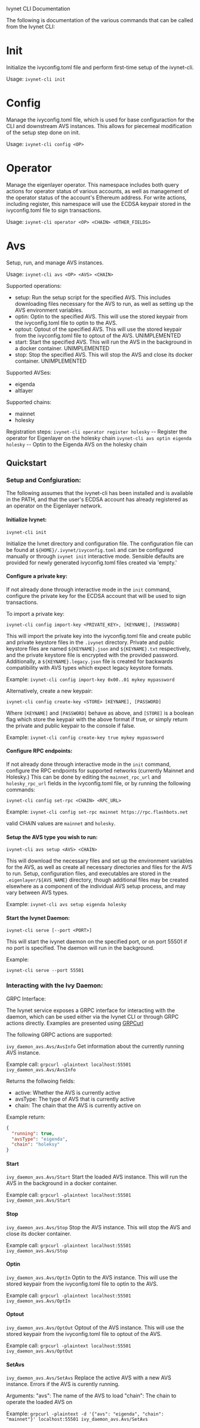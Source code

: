 Ivynet CLI Documentation

The following is documentation of the various commands that can be called from the Ivynet CLI:

# Init

Initialize the ivyconfig.toml file and perform first-time setup of the ivynet-cli.

Usage:
`ivynet-cli init`

# Config

Manage the ivyconfig.toml file, which is used for base configuraction for the CLI and downstream AVS instances. This allows for piecemeal modification of the setup step done on init.

Usage:
`ivynet-cli config <OP>`

# Operator

Manage the eigenlayer operator. This namespace includes both query actions for operator status of various accounts, as well as management of the operator status of the account's Ethereum address. For write actions, including register, this namespace will use the ECDSA keypair stored in the ivyconfig.toml file to sign transactions.

Usage: 
`ivynet-cli operator <OP> <CHAIN> <OTHER_FIELDS>`

# Avs

Setup, run, and manage AVS instances. 

Usage: 
`ivynet-cli avs <OP> <AVS> <CHAIN>`

Supported operations:
- setup: Run the setup script for the specified AVS. This includes downloading files necessary for the AVS to run, as well as setting up the AVS environment variables.
- optin: Optin to the specified AVS. This will use the stored keypair from the ivyconfig.toml file to optin to the AVS.
- optout: Optout of the specified AVS. This will use the stored keypair from the ivyconfig.toml file to optout of the AVS. UNIMPLEMENTED
- start: Start the specified AVS. This will run the AVS in the background in a docker container. UNIMPLEMENTED
- stop: Stop the specified AVS. This will stop the AVS and close its docker container. UNIMPLEMENTED

Supported AVSes:
- eigenda
- altlayer

Supported chains:
- mainnet
- holesky

Registration steps:
`ivynet-cli operator register holesky` -- Register the operator for Eigenlayer on the holesky chain
`ivynet-cli avs optin eigenda holesky` -- Optin to the Eigenda AVS on the holesky chain

## Quickstart

### Setup and Confgiuration:

The following assumes that the ivynet-cli has been installed and is available in the PATH, and that the user's ECDSA account has already registered as an operator on the Eigenlayer network.

#### Initialize Ivynet:

`ivynet-cli init`

Initialize the Ivnet directory and configuration file. The configuration file can be found at `${HOME}/.ivynet/ivyconfig.toml` and can be configured manually or through `ivynet init` interactive mode. Sensible defaults are provided for newly generated ivyconfig.toml files created via 'empty.'

#### Configure a private key:

If not already done through interactive mode in the `init` command, configure the private key for the ECDSA account that will be used to sign transactions.

To import a private key: 

`ivynet-cli config import-key <PRIVATE_KEY>, [KEYNAME], [PASSWORD]`

This will import the private key into the ivyconfig.toml file and create public and private keystore files in the `.ivynet` directory. Private and public keystore files are named `${KEYNAME}.json` and `${KEYNAME}.txt` respectively, and the private keystore file is encrypted with the provided password. Additionally, a `${KEYNAME}.legacy.json` file is created for backwards compatibility with AVS types which expect legacy keystore formats.

Example:
`ivynet-cli config import-key 0x00..01 mykey mypassword`

Alternatively, create a new keypair:

`ivynet-cli config create-key <STORE> [KEYNAME], [PASSWORD]`

Where `[KEYNAME]` and `[PASSWORD]` behave as above, and `[STORE]` is a boolean flag which store the keypair with the above format if true, or simply return the private and public keypair to the console if false.

Example:
`ivynet-cli config create-key true mykey mypassword`

#### Configure RPC endpoints:

If not already done through interactive mode in the `init` command, configure the RPC endpoints for supported networks (currently Mainnet and Holesky.) This can be done by editing the `mainnet_rpc_url` and `holesky_rpc_url` fields in the ivyconfig.toml file, or by running the following commands:

`ivynet-cli config set-rpc <CHAIN> <RPC_URL>`

Example:
`ivynet-cli config set-rpc mainnet https://rpc.flashbots.net`

valid CHAIN values are `mainnet` and `holesky`.

#### Setup the AVS type you wish to run:

`ivynet-cli avs setup <AVS> <CHAIN>`

This will download the necessary files and set up the environment variables for the AVS, as well as create all necessary directories and files for the AVS to run. Setup, configuration files, and executables are stored in the `.eigenlayer/${AVS_NAME}` directory, though additional files may be created elsewhere as a component of the individual AVS setup process, and may vary between AVS types.

Example:
`ivynet-cli avs setup eigenda holesky`

#### Start the Ivynet Daemon:

`ivynet-cli serve [--port <PORT>]`

This will start the ivynet daemon on the specified port, or on port 55501 if no port is specified. The daemon will run in the background.

Example:

`ivynet-cli serve --port 55501`

### Interacting with the Ivy Daemon: 



GRPC Interface:

The Ivynet service exposes a GRPC interface for interacting with the daemon, which can be used either via the Ivynet CLI or through GRPC actions directly. Examples are presented using [GRPCurl](https://github.com/fullstorydev/grpcurl)

The following GRPC actions are supported:

`ivy_daemon_avs.Avs/AvsInfo`
Get information about the currently running AVS instance.

Example call:
`grpcurl -plaintext localhost:55501 ivy_daemon_avs.Avs/AvsInfo`

Returns the follwoing fields:
- active: Whether the AVS is currently active
- avsType: The type of AVS that is currently active
- chain: The chain that the AVS is currently active on

Example return:
```json
{
  "running": true,
  "avsType": "eigenda",
  "chain": "holeksy"
}
```
#### Start

`ivy_daemon_avs.Avs/Start`
Start the loaded AVS instance. This will run the AVS in the background in a docker container.

Example call:
`grpcurl -plaintext localhost:55501 ivy_daemon_avs.Avs/Start`

#### Stop

`ivy_daemon_avs.Avs/Stop`
Stop the AVS instance. This will stop the AVS and close its docker container.

Example call:
`grpcurl -plaintext localhost:55501 ivy_daemon_avs.Avs/Stop`

#### Optin

`ivy_daemon_avs.Avs/OptIn`
Optin to the AVS instance. This will use the stored keypair from the ivyconfig.toml file to optin to the AVS.

Example call:
`grpcurl -plaintext localhost:55501 ivy_daemon_avs.Avs/OptIn`

#### Optout

`ivy_daemon_avs.Avs/OptOut`
Optout of the AVS instance. This will use the stored keypair from the ivyconfig.toml file to optout of the AVS.

Example call:
`grpcurl -plaintext localhost:55501 ivy_daemon_avs.Avs/OptOut`

#### SetAvs

`ivy_daemon_avs.Avs/SetAvs`
Replace the active AVS with a new AVS instance. Errors if the AVS is curently running.

Arguments:
"avs": The name of the AVS to load 
"chain": The chain to operate the loaded AVS on

Example:
`grpcurl -plaintext -d '{"avs": "eigenda", "chain": "mainnet"}' localhost:55501 ivy_daemon_avs.Avs/SetAvs`
